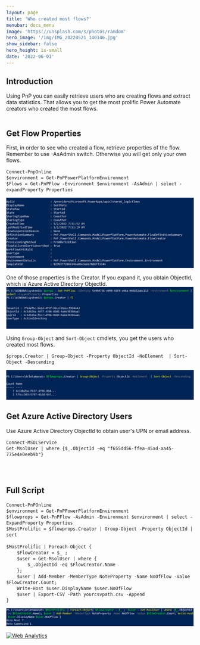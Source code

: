 ```yaml
---
layout: page
title: 'Who created most flows?'
menubar: docs_menu
image: 'https://unsplash.com/s/photos/random'
hero_image: '/img/IMG_20220521_140146.jpg'
show_sidebar: false
hero_height: is-small
date: '2022-06-01'
---
```



## Introduction

Using PnP you can easily retrieve users who are creating flows and extract data statistics. That allows you to get the most prolific Power Automate creators who created the most flows.
<br/>
<br/>

## Get Flow Properties

First, in order to see who created a flow, retrieve properties of the flow. Remember to use -AsAdmin switch. Otherwise you will get only your own flows.
```
Connect-PnpOnline
$environment = Get-PnPPowerPlatformEnvironment
$Flows = Get-PnPFlow -Environment $environment -AsAdmin | select -expandProperty Properties
```
<img src="/articles/images/flows18.PNG" width="600"> 

One of those properties is the Creator. If you expand it, you obtain ObjectId, which is Azure Active Directory ObjectId.
<img src="/articles/images/flows104.PNG" width="600"> 

Using ```Group-Object``` and ```Sort-Object``` cmdlets, you get the users who created most flows.
```
$props.Creator | Group-Object -Property ObjectId -NoElement  | Sort-Object -Descending
```
 
<img src="/articles/images/flows19.PNG" width="600"> 
<br/>


## Get Azure Active Directory Users

Use Azure Active Directory ObjectId to obtain user's UPN or email address.
```
Connect-MSOLService
Get-MsolUser | where {$_.ObjectId -eq "f655dd56-ffea-45ad-aa45-775e4e0eeb9b"}
```


<br/>
<br/>

## Full Script

```
Connect-PnPOnline
$environment = Get-PnPPowerPlatformEnvironment
$flowprops = Get-PnPFlow -AsAdmin -Environment $environment | select -ExpandProperty Properties
$MostProlific = $flowprops.Creator | Group-Object -Property ObjectId | sort
 
$MostProlific | Foreach-Object {
    $FlowCreator = $_ ; 
    $user = Get-MsolUser | where {
        $_.ObjectId -eq $FlowCreator.Name
    };
    $user | Add-Member -MemberType NoteProperty -Name NoOfFlow -Value $FlowCreator.Count;
    Write-Host $user.DisplayName $user.NoOfFlow
    $user | Export-CSV -Path yourcsvpath.csv -Append
}
```
<img src="/articles/images/flow21.PNG" width="600">  

<!-- Default Statcounter code for Github - Most Flow
Creators
https://powershellscripts.github.io/articles/en/PowerPlatform/Get%20users%20who%20create%20most
-->
<script type="text/javascript">
var sc_project=12763867; 
var sc_invisible=0; 
var sc_security="3cad39f3"; 
var sc_client_storage="disabled";
var scJsHost = "https://";
document.write("<sc"+"ript type='text/javascript' src='" +
scJsHost+
"statcounter.com/counter/counter.js'></"+"script>");
</script>
<noscript><div class="statcounter"><a title="Web Analytics"
href="https://statcounter.com/" target="_blank"><img
class="statcounter"
src="https://c.statcounter.com/12763867/0/3cad39f3/0/"
alt="Web Analytics"
referrerPolicy="no-referrer-when-downgrade"></a></div></noscript>
<!-- End of Statcounter Code -->
